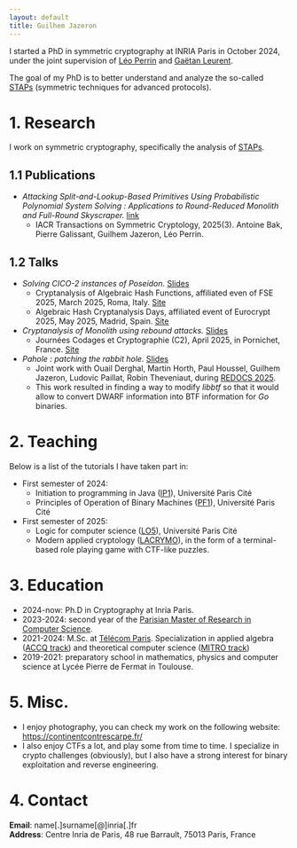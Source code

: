 ```yaml
---
layout: default
title: Guilhem Jazeron
---
```


I started a PhD in symmetric cryptography at INRIA Paris in October 2024, under the joint supervision of [Léo Perrin](https://who.paris.inria.fr/Leo.Perrin/) and [Gaëtan Leurent](https://who.rocq.inria.fr/Gaetan.Leurent/).

The goal of my PhD is to better understand and analyze the so-called [STAPs](https://stap-zoo.com/) (symmetric techniques for advanced protocols).

# 1. Research

I work on symmetric cryptography, specifically the analysis of [STAPs](https://stap-zoo.com/).

## 1.1 Publications 

- *Attacking Split-and-Lookup-Based Primitives Using Probabilistic Polynomial System Solving : Applications to Round-Reduced Monolith and Full-Round Skyscraper.* [link](https://tosc.iacr.org/index.php/ToSC/article/view/12473)
    * IACR Transactions on Symmetric Cryptology, 2025(3). Antoine Bak, Pierre Galissant, Guilhem Jazeron, Léo Perrin.

## 1.2 Talks

- *Solving CICO-2 instances of Poseidon.* [Slides](./assets/presentations/poseidon.pdf)
    * Cryptanalysis of Algebraic Hash Functions, affiliated even of FSE 2025, March 2025, Roma, Italy. [Site](https://www.cahf-poseidon.info/)
    * Algebraic Hash Cryptanalysis Days, affiliated event of Eurocrypt 2025, May 2025, Madrid, Spain. [Site](https://www.ahc-poseidon.info/)
- *Cryptanalysis of Monolith using rebound attacks.* [Slides](./assets/presentations/monolith.pdf)
    * Journées Codages et Cryptographie (C2), April 2025, in Pornichet, France. [Site](https://indico.math.cnrs.fr/event/11948/)
- *Pahole : patching the rabbit hole.* [Slides](./assets/presentations/redocs25-orange.pdf)
    * Joint work with Ouail Derghal, Martin Horth, Paul Houssel, Guilhem Jazeron, Ludovic Paillat, Robin Theveniaut, during [REDOCS 2025](https://gdr-securite.irisa.fr/redocs/redocs25/).
    * This work resulted in finding a way to modify *libbtf* so that it would allow to convert DWARF information into BTF information for *Go* binaries.

# 2. Teaching 

Below is a list of the tutorials I have taken part in:

- First semester of 2024:
  * Initiation to programming in Java ([IP1](https://www.informatique.univ-paris-diderot.fr/formations/licences/ue/l1/ip1)), Université Paris Cité
  * Principles of Operation of Binary Machines ([PF1](https://yunes.informatique.univ-paris-diderot.fr/accueil/enseignement/pf1/)), Université Paris Cité
- First semester of 2025:
  * Logic for computer science ([LO5](https://www.irif.fr/~schmitz/teach/2025_lo5/)), Université Paris Cité
  * Modern applied cryptology ([LACRYMO](https://lacrymo.tme-crypto.fr/)), in the form of a terminal-based role playing game with CTF-like puzzles. 

# 3. Education

- 2024-now: Ph.D in Cryptography at Inria Paris.
- 2023-2024: second year of the [Parisian Master of Research in Computer Science](https://mpri-master.ens.fr/doku.php?id=start).
- 2021-2024: M.Sc. at [Télécom Paris](https://www.telecom-paris.fr/en/engineering/training). Specialization in applied algebra ([ACCQ track](https://synapses.telecom-paris.fr/catalogue/parcours/1401/ACCQ-filiere-algebre-appliquee-cryptographie-information-quantique-codage-creneau-c)) and theoretical computer science ([MITRO track](https://synapses.telecom-paris.fr/catalogue/2025-2026/parcours/1374/MITRO-mathematics-theoretical-computer-science-and-operation-research-time-slot-b))
- 2019-2021: preparatory school in mathematics, physics and computer science at Lycée Pierre de Fermat in Toulouse.

# 5. Misc.

- I enjoy photography, you can check my work on the following website: https://continentcontrescarpe.fr/
- I also enjoy CTFs a lot, and play some from time to time. I specialize in crypto challenges (obviously), but I also have a strong interest for binary exploitation and reverse engineering.

# 4. Contact 

**Email**: name[.]surname[@]inria[.]fr  
**Address**: Centre Inria de Paris, 48 rue Barrault, 75013 Paris, France